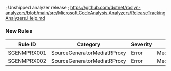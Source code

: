 ﻿; Unshipped analyzer release
; https://github.com/dotnet/roslyn-analyzers/blob/main/src/Microsoft.CodeAnalysis.Analyzers/ReleaseTrackingAnalyzers.Help.md

### New Rules

Rule ID | Category | Severity | Notes
--------|----------|----------|-------
SGENMPRX001 | SourceGeneratorMediatRProxy | Error | MediatrProxyGenerator
SGENMPRX002 | SourceGeneratorMediatRProxy | Error | MediatrProxyGenerator
